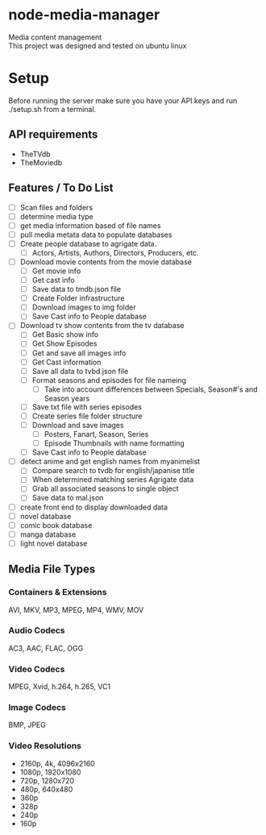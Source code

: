 # node-media-manager
Media content management  
This project was designed and tested on ubuntu linux

# Setup
Before running the server make sure you have your API keys and run ./setup.sh from a terminal.  

## API requirements
- TheTVdb
- TheMoviedb

## Features / To Do List
- [ ] Scan files and folders
- [ ] determine media type
- [ ] get media information based of file names
- [ ] pull media metata data to populate databases
- [ ] Create people database to agrigate data.
  - [ ] Actors, Artists, Authors, Directors, Producers, etc.
- [ ] Download movie contents from the movie database
  - [ ] Get movie info
  - [ ] Get cast info
  - [ ] Save data to tmdb.json file
  - [ ] Create Folder infrastructure
  - [ ] Download images to img folder
  - [ ] Save Cast info to People database
- [ ] Download tv show contents from the tv database
  - [ ] Get Basic show info
  - [ ] Get Show Episodes
  - [ ] Get and save all images info
  - [ ] Get Cast information
  - [ ] Save all data to tvbd.json file
  - [ ] Format seasons and episodes for file nameing
    - [ ] Take into account differences between Specials, Season#'s and Season years 
  - [ ] Save txt file with series episodes
  - [ ] Create series file folder structure
  - [ ] Download and save images
    - [ ] Posters, Fanart, Season, Series
    - [ ] Episode Thumbnails with name formatting
  - [ ] Save Cast info to People database
- [ ] detect anime and get english names from myanimelist
  - [ ] Compare search to tvdb for english/japanise title
  - [ ] When determined matching series Agrigate data
  - [ ] Grab all associated seasons to single object
  - [ ] Save data to mal.json
- [ ] create front end to display downloaded data 
- [ ] novel database
- [ ] comic book database
- [ ] manga database
- [ ] light novel database

## Media File Types
### Containers & Extensions
AVI, MKV, MP3, MPEG, MP4, WMV, MOV

### Audio Codecs
AC3, AAC, FLAC, OGG

### Video Codecs
MPEG, Xvid, h.264, h.265, VC1

### Image Codecs
BMP, JPEG

### Video Resolutions
- 2160p, 4k, 4096x2160
- 1080p, 1920x1080
- 720p, 1280x720
- 480p, 640x480
- 360p
- 328p
- 240p
- 160p
